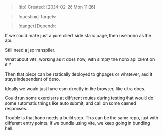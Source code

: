 
>[!tip] Created: [2024-02-26 Mon 11:26]

>[!question] Targets: 

>[!danger] Depends: 

If we could make just a pure client side static page, then use hono as the api.

Still need a jsx transpiler.

What about vite, working as it does now, with simply the hono api client on it ?

Then that piece can be statically deployed to ghpages or whatever, and it stays independent of deno.

Ideally we would just have esm directly in the browser, like ultra does.

Could run some exercisers at different routes during testing that would do some automatic things like auto submit, and call on some canned responses.

Trouble is that hono needs a build step.  This can be the same repo, just with different entry points.  If we bundle using vite, we keep going in bundling hell.